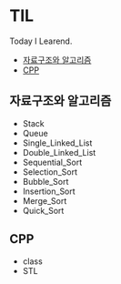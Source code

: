 TIL
==========
Today I Learend. 


- [자료구조와 알고리즘](#자료구조와-알고리즘)
- [CPP](#cpp)

## 자료구조와 알고리즘

- Stack
- Queue
- Single_Linked_List
- Double_Linked_List
- Sequential_Sort
- Selection_Sort
- Bubble_Sort
- Insertion_Sort
- Merge_Sort
- Quick_Sort


## CPP

- class
- STL


